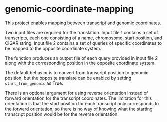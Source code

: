 # genomic-coordinate-mapping
This project enables mapping between transcript and genomic coordinates.

Two input files are required for the translation.
Input file 1 contains a set of transcripts, each one consisting of a name, chromosome, start position, and CIGAR string.
Input file 2 contains a set of queries of specific coordinates to be mapped to the opposite coordinate system.

The function produces an output file of each query provided in input file 2 along with the corresponding position in the opposite coordinate system.

The default behavior is to convert from transcript position to genomic position, but the opposite translate can be enabled by setting `start_from_genomic` as True.

There is an optional argument for using reverse orientation instead of forward orientation for the transcript coordinates.
The limitation for this orientation is that the start position for each transcript only corresponds to the forward orientation,
so there is no way of knowing what the starting transcript position would be for the reverse orientation.
